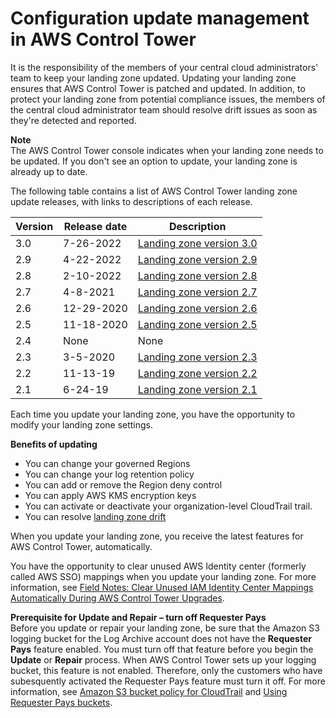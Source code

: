 # Configuration update management in AWS Control Tower<a name="configuration-updates"></a>

It is the responsibility of the members of your central cloud administrators' team to keep your landing zone updated\. Updating your landing zone ensures that AWS Control Tower is patched and updated\. In addition, to protect your landing zone from potential compliance issues, the members of the central cloud administrator team should resolve drift issues as soon as they're detected and reported\.

**Note**  
 The AWS Control Tower console indicates when your landing zone needs to be updated\. If you don't see an option to update, your landing zone is already up to date\.

The following table contains a list of AWS Control Tower landing zone update releases, with links to descriptions of each release\.


| **Version** | Release date | Description | 
| --- | --- | --- | 
| 3\.0 | 7\-26\-2022 | [Landing zone version 3\.0](2022-all.md#version-3.0) | 
| 2\.9 | 4\-22\-2022 | [Landing zone version 2\.9](2022-all.md#version-2.9) | 
| 2\.8 | 2\-10\-2022 | [Landing zone version 2\.8](2022-all.md#version-2.8) | 
| 2\.7 | 4\-8\-2021 | [Landing zone version 2\.7](https://docs.aws.amazon.com/controltower/latest/userguide/2021-all.html#version-2.7) | 
| 2\.6 | 12\-29\-2020 | [Landing zone version 2\.6](https://docs.aws.amazon.com/controltower/latest/userguide/January-June-2020.html#config-aggregator-12-2020) | 
| 2\.5 | 11\-18\-2020 | [Landing zone version 2\.5](https://docs.aws.amazon.com/controltower/latest/userguide/January-June-2020.html#region-expansion-11-19-20)  | 
| 2\.4 | None | None | 
| 2\.3 | 3\-5\-2020 | [Landing zone version 2\.3](https://docs.aws.amazon.com/controltower/latest/userguide/January-June-2020.html#Available_in_Sydney) | 
| 2\.2 | 11\-13\-19 | [Landing zone version 2\.2](https://docs.aws.amazon.com/controltower/latest/userguide/January-December-2019.html#Version-2-2)  | 
| 2\.1 | 6\-24\-19 | [Landing zone version 2\.1](https://docs.aws.amazon.com/controltower/latest/userguide/January-December-2019.html#Version-2-1) | 

Each time you update your landing zone, you have the opportunity to modify your landing zone settings\.

**Benefits of updating**
+ You can change your governed Regions
+ You can change your log retention policy
+ You can add or remove the Region deny control
+ You can apply AWS KMS encryption keys
+ You can activate or deactivate your organization\-level CloudTrail trail\.
+ You can resolve [landing zone drift](governance-drift.md)

When you update your landing zone, you receive the latest features for AWS Control Tower, automatically\.

You have the opportunity to clear unused AWS Identity center \(formerly called AWS SSO\) mappings when you update your landing zone\. For more information, see [Field Notes: Clear Unused IAM Identity Center Mappings Automatically During AWS Control Tower Upgrades](http://aws.amazon.com/blogs/architecture/field-notes-clear-unused-aws-sso-mappings-automatically-during-aws-control-tower-upgrades/)\.

**Prerequisite for Update and Repair – turn off Requester Pays**  
Before you update or repair your landing zone, be sure that the Amazon S3 logging bucket for the Log Archive account does not have the **Requester Pays** feature enabled\. You must turn off that feature before you begin the **Update** or **Repair** process\. When AWS Control Tower sets up your logging bucket, this feature is not enabled\. Therefore, only the customers who have subesquently activated the Requester Pays feature must turn it off\. For more information, see [Amazon S3 bucket policy for CloudTrail](https://docs.aws.amazon.com/awscloudtrail/latest/userguide/create-s3-bucket-policy-for-cloudtrail.html) and [Using Requester Pays buckets](https://docs.aws.amazon.com/AmazonS3/latest/userguide/RequesterPaysBuckets.html)\.